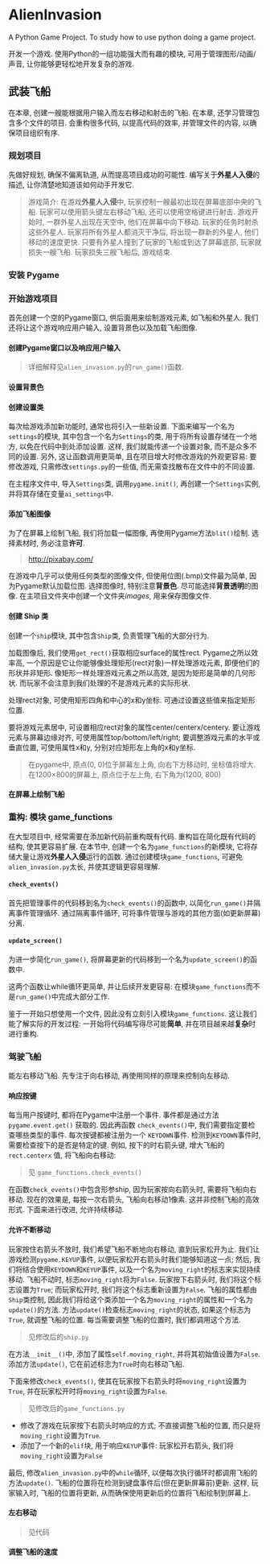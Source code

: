 # AlienInvasion
A Python Game Project. To study how to use python doing a game project.

开发一个游戏. 使用Python的一组功能强大而有趣的模块, 可用于管理图形/动画/声音, 让你能够更轻松地开发复杂的游戏. 

## 武装飞船

在本章, 创建一艘能根据用户输入而左右移动和射击的飞船. 
在本章, 还学习管理包含多个文件的项目. 会重构很多代码, 以提高代码的效率, 并管理文件的内容, 以确保项目组织有序.

### 规划项目

先做好规划, 确保不偏离轨道, 从而提高项目成功的可能性.
编写关于**外星人入侵**的描述, 让你清楚地知道该如何动手开发它.

> 游戏简介:
> 在游戏**外星人入侵**中, 玩家控制一艘最初出现在屏幕底部中央的飞船. 玩家可以使用箭头键左右移动飞船, 还可以使用空格键进行射击. 游戏开始时, 一群外星人出现在天空中, 他们在屏幕中向下移动. 玩家的任务时射杀这些外星人. 玩家将所有外星人都消灭干净后, 将出现一群新的外星人, 他们移动的速度更快. 只要有外星人撞到了玩家的飞船或到达了屏幕底部, 玩家就损失一艘飞船. 玩家损失三艘飞船后, 游戏结束.

### 安装 Pygame

### 开始游戏项目

首先创建一个空的Pygame窗口, 供后面用来绘制游戏元素, 如飞船和外星人.
我们还将让这个游戏响应用户输入, 设置背景色以及加载飞船图像.

#### 创建Pygame窗口以及响应用户输入

> 详细解释见`alien_invasion.py`的`run_game()`函数.
#### 设置背景色

#### 创建设置类

每次给游戏添加新功能时, 通常也将引入一些新设置. 
下面来编写一个名为`settings`的模块, 其中包含一个名为`Settings`的类, 用于将所有设置存储在一个地方, 以免在代码中到处添加设置. 这样, 我们就能传递一个设置对象, 而不是众多不同的设置. 
另外, 这让函数调用更简单, 且在项目增大时修改游戏的外观更容易: 
要修改游戏, 只需修改`settings.py`的一些值, 而无需查找散布在文件中的不同设置.

在主程序文件中, 导入`Settings`类, 调用`pygame.init()`, 再创建一个`Settings`实例, 并将其存储在变量`ai_settings`中.

#### 添加飞船图像

为了在屏幕上绘制飞船, 我们将加载一幅图像, 再使用Pygame方法`blit()`绘制.
选择素材时, 务必注意**许可**.

> http://pixabay.com/

在游戏中几乎可以使用任何类型的图像文件, 但使用位图(.bmp)文件最为简单, 因为Pygame默认加载位图.
选择图像时, 特别注意**背景色**. 尽可能选择**背景透明**的图像.
在主项目文件夹中创建一个文件夹*images*, 用来保存图像文件.

#### 创建 Ship 类

创建一个`ship`模块, 其中包含`Ship`类, 负责管理飞船的大部分行为.

加载图像后, 我们使用`get_rect()`获取相应surface的属性rect. Pygame之所以效率高, 一个原因是它让你能够像处理矩形(rect对象)一样处理游戏元素, 即便他们的形状并非矩形.
像矩形一样处理游戏元素之所以高效, 是因为矩形是简单的几何形状. 而玩家不会注意到我们处理的不是游戏元素的实际形状.

处理rect对象, 可使用矩形四角和中心的x和y坐标. 可通过设置这些值来指定矩形位置.

要将游戏元素居中, 可设置相应rect对象的属性center/centerx/centery. 要让游戏元素与屏幕边缘对齐, 可使用属性top/bottom/left/right; 要调整游戏元素的水平或垂直位置, 可使用属性x和y, 分别对应矩形左上角的x和y坐标.

> 在pygame中, 原点(0, 0)位于屏幕左上角, 向右下方移动时, 坐标值将增大. 在1200×800的屏幕上, 原点位于左上角, 右下角为(1200, 800)

#### 在屏幕上绘制飞船

### 重构: 模块 game_functions

在大型项目中, 经常需要在添加新代码前重构既有代码. 重构旨在简化既有代码的结构, 使其更容易扩展.
在本节中, 创建一个名为`game_functions`的新模块, 它将存储大量让游戏**外星人入侵**运行的函数.
通过创建模块`game_functions`, 可避免`alien_invasion.py`太长, 并使其逻辑更容易理解.

#### `check_events()`

首先把管理事件的代码移到名为`check_events()`的函数中, 以简化`run_game()`并隔离事件管理循环.
通过隔离事件循环, 可将事件管理与游戏的其他方面(如更新屏幕)分离.

#### `update_screen()`

为进一步简化`run_game()`, 将屏幕更新的代码移到一个名为`update_screen()`的函数中.

这两个函数让while循环更简单, 并让后续开发更容易: 在模块`game_functions`而不是`run_game()`中完成大部分工作.

鉴于一开始只想使用一个文件, 因此没有立刻引入模块`game_functions`. 这让我们能了解实际的开发过程: 一开始将代码编写得尽可能**简单**, 并在项目越来越**复杂**时进行重构.

### 驾驶飞船

能左右移动飞船. 
先专注于向右移动, 再使用同样的原理来控制向左移动.

#### 响应按键

每当用户按键时, 都将在Pygame中注册一个事件. 事件都是通过方法 `pygame.event.get()` 获取的. 因此再函数 `check_events()`中, 我们需要指定要检查哪些类型的事件. 每次按键都被注册为一个 `KEYDOWN`事件.
检测到`KEYDOWN`事件时, 需要检查按下的是否是特定的键. 例如, 按下的时右箭头键, 增大飞船的`rect.centerx` 值, 将飞船向右移动:

> 见 `game_functions.check_events()`

在函数`check_events()`中包含形参ship, 因为玩家按向右箭头时, 需要将飞船向右移动.
现在的效果是, 每按一次右箭头, 飞船向右移动1像素. 这并非控制飞船的高效形式. 下面来进行改进, 允许持续移动.

#### 允许不断移动

玩家按住右箭头不放时, 我们希望飞船不断地向右移动, 直到玩家松开为止. 我们让游戏检测`pygame.KEYUP`事件, 以便玩家松开右箭头时我们能够知道这一点; 然后, 我们将结合使用`KEYDOWN`和`KEYUP`事件, 以及一个名为`moving_right`的标志来实现持续移动.
飞船不动时, 标志`moving_right`将为`False`. 玩家按下右箭头时, 我们将这个标志设置为`True`; 而玩家松开时, 我们将这个标志重新设置为`False`.
飞船的属性都由`Ship`类控制, 因此我们将给这个类添加一个名为`moving_right`的属性和一个名为`update()`的方法. 方法`update()`检查标志`moving_right`的状态, 如果这个标志为`True`, 就调整飞船的位置. 每当需要调整飞船的位置时, 我们都调用这个方法.

> 见修改后的`ship.py`

在方法`__init__()`中, 添加了属性`self.moving_right`, 并将其初始值设置为`False`.
添加方法`update()`, 它在前述标志为`True`时向右移动飞船.

下面来修改`check_events()`, 使其在玩家按下右箭头时将`moving_right`设置为`True`, 并在玩家松开时将`moving_right`设置为`False`.

> 见修改后的`game_functions.py`

- 修改了游戏在玩家按下右箭头时响应的方式; 不直接调整飞船的位置, 而只是将`moving_right`设置为`True`.
- 添加了一个新的`elif`块, 用于响应`KEYUP`事件: 玩家松开右箭头, 我们将`moving_right`设置为`False`

最后, 修改`alien_invasion.py`中的`while`循环, 以便每次执行循环时都调用飞船的方法`update()`.
飞船的位置将在检测到键盘事件后(但在更新屏幕前)更新. 这样, 玩家输入时, 飞船的位置将更新, 从而确保使用更新后的位置将飞船绘制到屏幕上.

#### 左右移动

> 见代码

#### 调整飞船的速度


